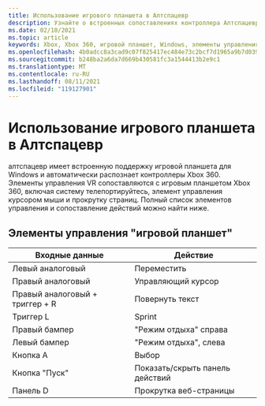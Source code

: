 ```yaml
---
title: Использование игрового планшета в Алтспацевр
description: Узнайте о встроенных сопоставлениях контроллера Алтспацевр для контроллеров Xbox 360 и игровой планшета.
ms.date: 02/10/2021
ms.topic: article
keywords: Xbox, Xbox 360, игровой планшет, Windows, элементы управления
ms.openlocfilehash: 4b0adcc8a3cad9c07f825417ec484e73c2bcf7d1965a9b7d0398eefb086c0ad7
ms.sourcegitcommit: b248ba2a6da7d669b430581fc3a1544413b2e9c1
ms.translationtype: MT
ms.contentlocale: ru-RU
ms.lasthandoff: 08/11/2021
ms.locfileid: "119127901"
---
```

# <a name="using-a-gamepad-in-altspacevr"></a>Использование игрового планшета в Алтспацевр

алтспацевр имеет встроенную поддержку игровой планшета для Windows и автоматически распознает контроллеры Xbox 360. Элементы управления VR сопоставляются с игровым планшетом Xbox 360, включая систему телепортируйтесь, элемент управления курсором мыши и прокрутку страниц. Полный список элементов управления и сопоставление действий можно найти ниже.

## <a name="gamepad-controls"></a>Элементы управления "игровой планшет"

| Входные данные | Действие |
|---|---|
| Левый аналоговый | Переместить |
| Правый аналоговый | Управляющий курсор |
| Правый аналоговый + триггер + R | Повернуть текст |
| Триггер L | Sprint |
| Правый бампер | "Режим отдыха" справа |
| Левый бампер | "Режим отдыха", слева |
| Кнопка A | Выбор |
| Кнопка "Пуск" | Показать/скрыть панель действий |
| Панель D | Прокрутка веб-страницы |
